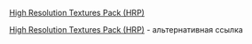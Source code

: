 [High Resolution Textures Pack (HRP)](http://hrp.count-zero.ru/p/download.html)

[High Resolution Textures Pack (HRP)](https://sourceforge.net/projects/bloodcmhrp/files/) - альтернативная ссылка
